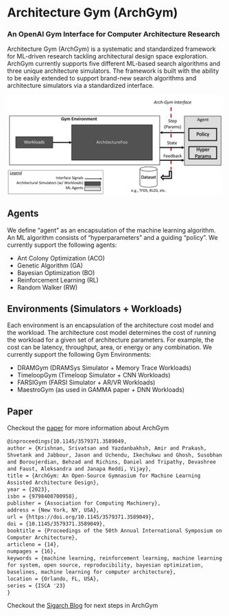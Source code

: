 # Architecture Gym (ArchGym)
### An OpenAI Gym Interface for Computer Architecture Research

Architecture Gym (ArchGym) is a systematic and standardized framework for ML-driven research tackling architectural design space exploration.
ArchGym currently supports five different ML-based search algorithms and three unique architecture simulators. The framework is built with the ability to be easily extended to support brand-new search algorithms and architecture simulators via a standardized interface.

![Alt text](./docs/ArchGym_Framework_Overview.png?raw=true "Title")

## Agents
We define “agent” as an encapsulation of the machine learning algorithm. An ML algorithm consists of “hyperparameters” and a guiding “policy”. 
We currently support the following agents:
- Ant Colony Optimization (ACO)
- Genetic Algorithm (GA)
- Bayesian Optimization (BO)
- Reinforcement Learning (RL)
- Random Walker (RW)

## Environments (Simulators + Workloads)
Each environment is an encapsulation of the architecture cost model and the workload. The architecture cost model determines the cost of running the workload for a given set of architecture parameters. For example, the cost can be latency, throughput, area, or energy or any combination.
We currently support the following Gym Environments:
- DRAMGym     (DRAMSys Simulator + Memory Trace Workloads)
- TimeloopGym (Timeloop Simulator + CNN Workloads)
- FARSIGym    (FARSI Simulator + AR/VR Workloads)
- MaestroGym (as used in GAMMA paper + DNN Workloads)


## Paper

Checkout the [paper](https://dl.acm.org/doi/pdf/10.1145/3579371.3589049) for more information about ArchGym

```
@inproceedings{10.1145/3579371.3589049,
author = {Krishnan, Srivatsan and Yazdanbakhsh, Amir and Prakash, Shvetank and Jabbour, Jason and Uchendu, Ikechukwu and Ghosh, Susobhan and Boroujerdian, Behzad and Richins, Daniel and Tripathy, Devashree and Faust, Aleksandra and Janapa Reddi, Vijay},
title = {ArchGym: An Open-Source Gymnasium for Machine Learning Assisted Architecture Design},
year = {2023},
isbn = {9798400700958},
publisher = {Association for Computing Machinery},
address = {New York, NY, USA},
url = {https://doi.org/10.1145/3579371.3589049},
doi = {10.1145/3579371.3589049},
booktitle = {Proceedings of the 50th Annual International Symposium on Computer Architecture},
articleno = {14},
numpages = {16},
keywords = {machine learning, reinforcement learning, machine learning for system, open source, reproducibility, bayesian optimization, baselines, machine learning for computer architecture},
location = {Orlando, FL, USA},
series = {ISCA '23}
}
```

Checkout the [Sigarch Blog](https://www.sigarch.org/architecture-2-0-why-computer-architects-need-a-data-centric-ai-gymnasium/) for next steps in ArchGym

